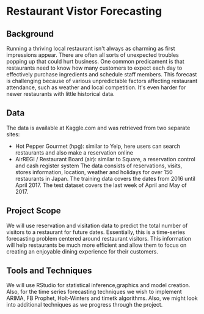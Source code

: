 # Restaurant Vistor Forecasting

## Background
Running a thriving local restaurant isn't always as charming as first impressions appear. There are often all sorts of unexpected troubles popping up that could hurt business. One common predicament is that restaurants need to know how many customers to expect each day to effectively purchase ingredients and schedule staff members. This forecast is challenging because of various unpredictable factors affecting restaurant attendance, such as weather and local competition. It's even harder for newer restaurants with little historical data.

## Data
The data is available at Kaggle.com and was retrieved from two separate sites:
* Hot Pepper Gourmet (hpg): similar to Yelp, here users can search restaurants and also make a reservation online
* AirREGI / Restaurant Board (air): similar to Square, a reservation control and cash register system
The data consists of reservations, visits, stores information, location, weather and holidays for over 150 restaurants in Japan. The training data covers the dates from 2016 until April 2017. The test dataset covers the last week of April and May of 2017.
 
## Project Scope
We will use reservation and visitation data to predict the total number of visitors to a restaurant for future dates. Essentially, this is a time-series forecasting problem centered around restaurant visitors. This information will help restaurants be much more efficient and allow them to focus on creating an enjoyable dining experience for their customers.
 
## Tools and Techniques
We will use RStudio for statistical inference,graphics and model creation. Also, for the time series forecasting techniques we wish to implement ARIMA, FB Prophet, Holt-Winters and timetk algorithms. Also, we might look into additional techniques as we progress through the project.
